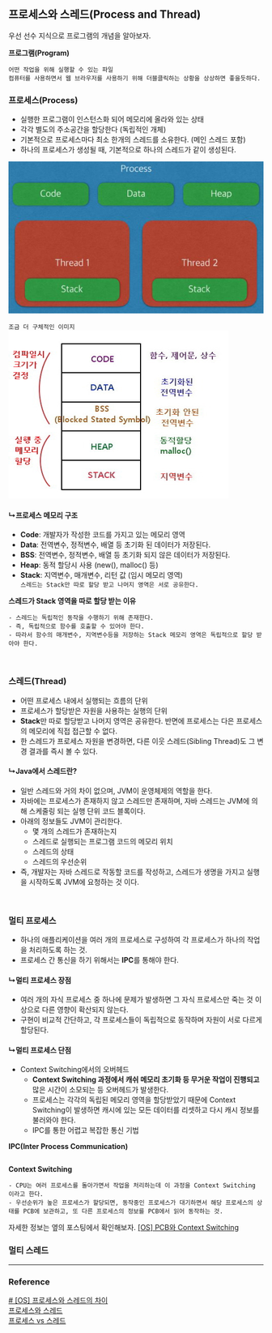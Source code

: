 ## 프로세스와 스레드(Process and Thread)

우선 선수 지식으로 프로그램의 개념을 알아보자.

**프로그램(Program)**
```
어떤 작업을 위해 실행할 수 있는 파일
컴퓨터를 사용하면서 웹 브라우저를 사용하기 위해 더블클릭하는 상황을 상상하면 좋을듯하다.
```

### 프로세스(Process)
- 실행한 프로그램이 인스턴스화 되어 메모리에 올라와 있는 상태
- 각각 별도의 주소공간을 할당한다 (독립적인 개체)
- 기본적으로 프로세스마다 최소 한개의 스레드를 소유한다. (메인 스레드 포함)
- 하나의 프로세스가 생성될 때, 기본적으로 하나의 스레드가 같이 생성된다.

![](../Img/ProcessAndThread_img_01.png)

`조금 더 구체적인 이미지`  
![](../Img/ProcessAndThread_img_02.png)

#### ↳프로세스 메모리 구조
- **Code**: 개발자가 작성한 코드를 가지고 있는 메모리 영역
- **Data**: 전역변수, 정적변수, 배열 등 초기화 된 데이터가 저장된다.
- **BSS**: 전역변수, 정적변수, 배열 등 초기화 되지 않은 데이터가 저장된다.
- **Heap**: 동적 할당시 사용 (new(), malloc() 등)
- **Stack**: 지역변수, 매개변수, 리턴 값 (임시 메모리 영역)  
`스레드는 Stack만 따로 할당 받고 나머지 영역은 서로 공유한다.`

**스레드가 Stack 영역을 따로 할당 받는 이유**
```
- 스레드는 독립적인 동작을 수행하기 위해 존재한다.
- 즉, 독립적으로 함수를 호출할 수 있어야 한다.
- 따라서 함수의 매개변수, 지역변수등을 저장하는 Stack 메모리 영역은 독립적으로 할당 받아야 한다. 
```

<br>

### 스레드(Thread)
- 어떤 프로세스 내에서 실행되는 흐름의 단위
- 프로세스가 할당받은 자원을 사용하는 실행의 단위
- **Stack**만 따로 할당받고 나머지 영역은 공유한다. 반면에 프로세스는 다은 프로세스의 메모리에 직접 접근할 수 없다.
- 한 스레드가 프로세스 자원을 변경하면, 다른 이웃 스레드(Sibling Thread)도 그 변경 결과를 즉시 볼 수 있다.

#### ↳Java에서 스레드란?
- 일반 스레드와 거의 차이 없으며, JVM이 운영체제의 역할을 한다.
- 자바에는 프로세스가 존재하지 않고 스레드만 존재하며, 자바 스레드는 JVM에 의해 스케줄링 되는 실행 단위 코드 블록이다.
- 아래의 정보들도 JVM이 관리한다.
  - 몇 개의 스레드가 존재하는지
  - 스레드로 실행되는 프로그램 코드의 메모리 위치
  - 스레드의 상태
  - 스레드의 우선순위
- 즉, 개발자는 자바 스레드로 작동할 코드를 작성하고, 스레드가 생명을 가지고 실행을 시작하도록 JVM에 요청하는 것 이다.

<br>

### 멀티 프로세스
- 하나의 애플리케이션을 여러 개의 프로세스로 구성하여 각 프로세스가 하나의 작업을 처리하도록 하는 것.
- 프로세스 간 통신을 하기 위해서는 **IPC**를 통해야 한다.

#### ↳멀티 프로세스 장점
- 여러 개의 자식 프로세스 중 하나에 문제가 발생하면 그 자식 프로세스만 죽는 것 이상으로 다른 영향이 확산되지 않는다.
- 구현이 비교적 간단하고, 각 프로세스들이 독립적으로 동작하며 자원이 서로 다르게 할당된다.

#### ↳멀티 프로세스 단점
- Context Switching에서의 오버헤드
  - **Context Switching 과정에서 캐쉬 메모리 초기화 등 무거운 작업이 진행되고** 많은 시간이 소모되는 등 오버헤드가 발생한다.
  - 프로세스는 각각의 독립된 메모리 영역을 할당받았기 때문에 Context Switching이 발생하면 캐시에 있는 모든 데이터를 리셋하고 다시 캐시 정보를 불러와야 한다.
  - IPC를 통한 어렵고 복잡한 통신 기법

**IPC(Inter Process Communication)**
```
```

**Context Switching**
```
- CPU는 여러 프로세스를 돌아가면서 작업을 처리하는데 이 과정을 Context Switching 이라고 한다.
- 우선순위가 높은 프로세스가 할당되면, 동작중인 프로세스가 대기하면서 해당 프로세스의 상태를 PCB에 보관하고, 또 다른 프로세스의 정보를 PCB에서 읽어 동작하는 것. 
```
자세한 정보는 옆의 포스팅에서 확인해보자. [[OS] PCB와 Context Switching]([OS]%20PCB와%20Context%20Switching.md)

### 멀티 스레드

---

### Reference

[# [OS] 프로세스와 스레드의 차이](https://gmlwjd9405.github.io/2018/09/14/process-vs-thread.html)  
[프로세스와 스레드](https://github.com/devSquad-study/2023-CS-Study/blob/main/OS/os_process_thread.md)  
[프로세스 vs 스레드](https://github.com/gyoogle/tech-interview-for-developer/blob/master/Computer%20Science/Operating%20System/Process%20vs%20Thread.md)
